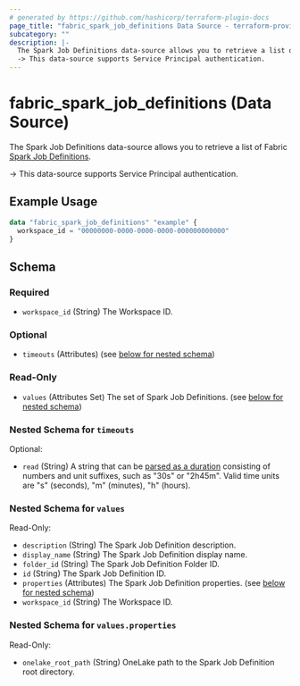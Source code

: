 ```yaml
---
# generated by https://github.com/hashicorp/terraform-plugin-docs
page_title: "fabric_spark_job_definitions Data Source - terraform-provider-fabric"
subcategory: ""
description: |-
  The Spark Job Definitions data-source allows you to retrieve a list of Fabric Spark Job Definitions https://learn.microsoft.com/fabric/data-engineering/spark-job-definition.
  -> This data-source supports Service Principal authentication.
---
```


# fabric_spark_job_definitions (Data Source)

The Spark Job Definitions data-source allows you to retrieve a list of Fabric [Spark Job Definitions](https://learn.microsoft.com/fabric/data-engineering/spark-job-definition).

-> This data-source supports Service Principal authentication.

## Example Usage

```terraform
data "fabric_spark_job_definitions" "example" {
  workspace_id = "00000000-0000-0000-0000-000000000000"
}
```

<!-- schema generated by tfplugindocs -->
## Schema

### Required

- `workspace_id` (String) The Workspace ID.

### Optional

- `timeouts` (Attributes) (see [below for nested schema](#nestedatt--timeouts))

### Read-Only

- `values` (Attributes Set) The set of Spark Job Definitions. (see [below for nested schema](#nestedatt--values))

<a id="nestedatt--timeouts"></a>

### Nested Schema for `timeouts`

Optional:

- `read` (String) A string that can be [parsed as a duration](https://pkg.go.dev/time#ParseDuration) consisting of numbers and unit suffixes, such as "30s" or "2h45m". Valid time units are "s" (seconds), "m" (minutes), "h" (hours).

<a id="nestedatt--values"></a>

### Nested Schema for `values`

Read-Only:

- `description` (String) The Spark Job Definition description.
- `display_name` (String) The Spark Job Definition display name.
- `folder_id` (String) The Spark Job Definition Folder ID.
- `id` (String) The Spark Job Definition ID.
- `properties` (Attributes) The Spark Job Definition properties. (see [below for nested schema](#nestedatt--values--properties))
- `workspace_id` (String) The Workspace ID.

<a id="nestedatt--values--properties"></a>

### Nested Schema for `values.properties`

Read-Only:

- `onelake_root_path` (String) OneLake path to the Spark Job Definition root directory.
